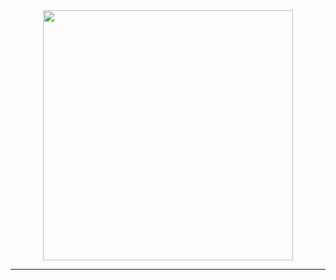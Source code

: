 <div align="center">
    <img src="https://assets.nflxext.com/en_us/layout/ecweb/common/logo-shadow2x.png" width="400px"><hr>
</div>
